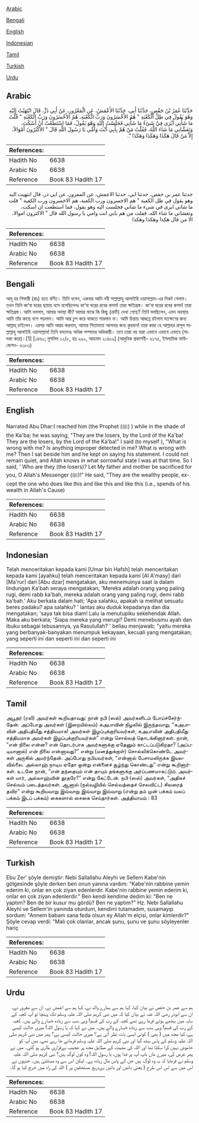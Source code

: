 [Arabic](#arabic)

[Bengali](#bengali)

[English](#english)

[Indonesian](#indonesian)

[Tamil](#tamil)

[Turkish](#turkish)

[Urdu](#urdu)

## Arabic


<div dir="rtl" lang="ar" style={{fontSize:'larger',backgroundColor:'#f8f9fa',padding:20}}>
حَدَّثَنَا عُمَرُ بْنُ حَفْصٍ، حَدَّثَنَا أَبِي، حَدَّثَنَا الأَعْمَشُ، عَنِ الْمَعْرُورِ، عَنْ أَبِي ذَرٍّ، قَالَ انْتَهَيْتُ إِلَيْهِ وَهُوَ يَقُولُ فِي ظِلِّ الْكَعْبَةِ ‏"‏ هُمُ الأَخْسَرُونَ وَرَبِّ الْكَعْبَةِ، هُمُ الأَخْسَرُونَ وَرَبِّ الْكَعْبَةِ ‏"‏ قُلْتُ مَا شَأْنِي أَيُرَى فِيَّ شَىْءٌ مَا شَأْنِي فَجَلَسْتُ إِلَيْهِ وَهْوَ يَقُولُ، فَمَا اسْتَطَعْتُ أَنْ أَسْكُتَ، وَتَغَشَّانِي مَا شَاءَ اللَّهُ، فَقُلْتُ مَنْ هُمْ بِأَبِي أَنْتَ وَأُمِّي يَا رَسُولَ اللَّهِ قَالَ ‏"‏ الأَكْثَرُونَ أَمْوَالاً، إِلاَّ مَنْ قَالَ هَكَذَا وَهَكَذَا وَهَكَذَا ‏"‏‏.‏
</div>
<div style={{backgroundColor:'#f8f9fa',padding:20, marginBottom: 10}}><table> <thead> <tr> <th>References:</th> <th></th> </tr> </thead> <tbody><tr><td>Hadith No</td><td>6638</td></tr><tr><td>Arabic No</td><td>6638</td></tr><tr><td>Reference</td><td>Book 83 Hadith 17</td></tr></tbody></table></div>


<div dir="rtl" lang="ar" style={{fontSize:'larger',backgroundColor:'#f8f9fa',padding:20}}>
حدثنا عمر بن حفص، حدثنا ابي، حدثنا الاعمش، عن المعرور، عن ابي ذر، قال انتهيت اليه وهو يقول في ظل الكعبة " هم الاخسرون ورب الكعبة، هم الاخسرون ورب الكعبة " قلت ما شاني ايرى في شىء ما شاني فجلست اليه وهو يقول، فما استطعت ان اسكت، وتغشاني ما شاء الله، فقلت من هم بابي انت وامي يا رسول الله قال " الاكثرون اموالا، الا من قال هكذا وهكذا وهكذا
</div>
<div style={{backgroundColor:'#f8f9fa',padding:20, marginBottom: 10}}><table> <thead> <tr> <th>References:</th> <th></th> </tr> </thead> <tbody><tr><td>Hadith No</td><td>6638</td></tr><tr><td>Arabic No</td><td>6638</td></tr><tr><td>Reference</td><td>Book 83 Hadith 17</td></tr></tbody></table></div>

## Bengali


<div dir="ltr" lang="bn" style={{fontSize:'larger',backgroundColor:'#f8f9fa',padding:20}}>
আবূ যর গিফারী (রাঃ) হতে বর্ণিত। তিনি বলেন, একবার আমি নবী সাল্লাল্লাহু আলাইহি ওয়াসাল্লাম-এর নিকট গেলাম। তখন তিনি কা‘বা ঘরের ছায়ায় বসে বলেছিলেনঃ কা‘বা ঘরের রবের কসম! তারা ক্ষতিগ্রস্ত। কা‘বা ঘরের রবের কসম! তারা ক্ষতিগ্রস্ত। আমি বললাম, আমার অবস্থা কী? আমার মাঝে কি কিছু (ত্রুটি) দেখা গেছে? তিনি বলছিলেন, এমন অবস্থায় আমি তাঁর কাছে বসে পড়লাম। আমি আর চুপ করে থাকতে পারলাম না। আমি চিন্তায় আচ্ছন্ন রইলাম যতক্ষণের জন্য আল্লাহ্ চাইলেন। এরপর আমি আরয করলাম, আমার পিতামাতা আপনার জন্য কুরবান! তারা কারা হে আল্লাহর রাসূল সাল্লাল্লাহু আলাইহি ওয়াসাল্লাম! তিনি বললেনঃ অধিক সম্পদের অধিকারী। তবে তারা নয় যারা এভাবে এভাবে এভাবে (সাদকা করে)।[1] [১৪৬০; মুসলিম ১২/৮, হাঃ ৯৯০, আহমাদ ২১৪০৯] (আধুনিক প্রকাশনী- ৬১৭৫, ইসলামিক ফাউন্ডেশন- ৬১৮৩)
</div>
<div style={{backgroundColor:'#f8f9fa',padding:20, marginBottom: 10}}><table> <thead> <tr> <th>References:</th> <th></th> </tr> </thead> <tbody><tr><td>Hadith No</td><td>6638</td></tr><tr><td>Arabic No</td><td>6638</td></tr><tr><td>Reference</td><td>Book 83 Hadith 17</td></tr></tbody></table></div>

## English


<div dir="ltr" lang="en" style={{fontSize:'larger',backgroundColor:'#f8f9fa',padding:20}}>
Narrated Abu Dhar:I reached him (the Prophet (ﷺ) ) while in the shade of the Ka'ba; he was saying, "They are the losers, by the Lord of the Ka'ba! They are the losers, by the Lord of the Ka'ba!" I said (to myself ), "What is wrong with me? Is anything improper detected in me? What is wrong with me? Then I sat beside him and he kept on saying his statement. I could not remain quiet, and Allah knows in what sorrowful state I was at that time. So I said, ' Who are they (the losers)? Let My father and mother be sacrificed for you, O Allah's Messenger (ﷺ)!" He said, "They are the wealthy people, except the one who does like this and like this and like this (i.e., spends of his wealth in Allah's Cause)
</div>
<div style={{backgroundColor:'#f8f9fa',padding:20, marginBottom: 10}}><table> <thead> <tr> <th>References:</th> <th></th> </tr> </thead> <tbody><tr><td>Hadith No</td><td>6638</td></tr><tr><td>Arabic No</td><td>6638</td></tr><tr><td>Reference</td><td>Book 83 Hadith 17</td></tr></tbody></table></div>

## Indonesian


<div dir="ltr" lang="id" style={{fontSize:'larger',backgroundColor:'#f8f9fa',padding:20}}>
Telah menceritakan kepada kami [Umar bin Hafsh] telah menceritakan kepada kami [ayahku] telah menceritakan kepada kami [Al A'masy] dari [Ma'rur] dari [Abu dzar] mengatakan, aku menemuinya saat ia dalam lindungan Ka'bah seraya mengatakan; 'Mereka adalah orang yang paling rugi, demi rabb ka'bah, mereka adalah orang yang paling rugi, demi rabb ka'bah.' Aku berkata dalam hati; 'Apa salahku, apakah ia melihat sesuatu beres padaku? apa salahku? ' lantas aku duduk kepadanya dan dia mengatakan; 'saya tak bisa diam! Lalu ia menutupiku sekehendak Allah. Maka aku berkata; 'Siapa mereka yang merugi? Demi menebusmu ayah dan ibuku sebagai tebusannya, ya Rasulullah? ' beliau menjawab; "yaitu mereka yang berbanyak-banyakan menumpuk kekayaan, kecuali yang mengatakan; yang seperti ini dan seperti ini dan seperti ini
</div>
<div style={{backgroundColor:'#f8f9fa',padding:20, marginBottom: 10}}><table> <thead> <tr> <th>References:</th> <th></th> </tr> </thead> <tbody><tr><td>Hadith No</td><td>6638</td></tr><tr><td>Arabic No</td><td>6638</td></tr><tr><td>Reference</td><td>Book 83 Hadith 17</td></tr></tbody></table></div>

## Tamil


<div dir="ltr" lang="ta" style={{fontSize:'larger',backgroundColor:'#f8f9fa',padding:20}}>
அபூதர் (ரலி) அவர்கள் கூறியதாவது: நான் நபி (ஸல்) அவர்களிடம் போய்ச்சேர்ந்தேன். அப்போது அவர்கள் (இறையில்லம்) கஅபாவின் நிழலில் இருந்தவாறு, “கஅபாவின் அதிபதிமீது சத்தியமாக! அவர்கள் இழப்புக்குரியவர்கள், கஅபாவின் அதிபதிமீது சத்தியமாக அவர்கள் இழப்புக்குரியவர்கள்” என்று சொல்லத் தொடங்கினார்கள். நான், “என் நிலை என்ன? என் தொடர்பாக அவர்களுக்கு ஏதேனும் காட்டப்படுகிறதா? (அப்படியானால்) என் நிலை என்னாவது?” என்று (மனத்துக்குள்) சொல்லிக்கொண்டே அவர்கள் அருகில் அமர்ந்தேன். அப்போது நபியவர்கள், “என்னால் பேசாமலிருக்க இயலவில்லை. அல்லாஹ் நாடிய ஏதோ ஒன்று என்னைச் சூழ்ந்து கொண்டது” என்று கூறினார்கள். உடனே நான், “என் தந்தையும் என் தாயும் தங்களுக்கு அர்ப்பணமாகட்டும். அவர்கள் யார், அல்லாஹ்வின் தூதரே?” என்று கேட்டேன். நபி (ஸல்) அவர்கள், “அதிகச் செல்வம் படைத்தவர்கள். ஆனால் (நல்வழியில் செல்வத்தைச் செலவிட்ட) சிலரைத் தவிர” என்று கூறியவாறு இவ்வாறு இவ்வாறு இவ்வாறு (என்று தம் முன் பக்கம் வலப் பக்கம் இடப் பக்கம்) கைகளால் சைகை செய்தார்கள். அத்தியாயம் : 83
</div>
<div style={{backgroundColor:'#f8f9fa',padding:20, marginBottom: 10}}><table> <thead> <tr> <th>References:</th> <th></th> </tr> </thead> <tbody><tr><td>Hadith No</td><td>6638</td></tr><tr><td>Arabic No</td><td>6638</td></tr><tr><td>Reference</td><td>Book 83 Hadith 17</td></tr></tbody></table></div>

## Turkish


<div dir="ltr" lang="tr" style={{fontSize:'larger',backgroundColor:'#f8f9fa',padding:20}}>
Ebu Zer' şöyle demiştir: Nebi Sallallahu Aleyhi ve Sellem Kabe'nin gölgesinde şöyle derken ben onun yanına vardım: "Kabe'nin rabbine yemin ederim ki, onlar en çok ziyan edenlerdir. Kabe'nin rabbine yemin ederim ki, onlar en çok ziyan edenlerdir." Ben kendi kendime dedim ki: "Ben ne yaptım? Ben de bir kusur mu gördü? Ben ne yaptım?" Hz. Nebi Sallallahu Aleyhi ve Sellem'in yanında oturdum, kendimi tutamadım, susamayıp sordum: "Annem babam sana feda olsun ey Allah'm elçisi, onlar kimlerdir?" Şöyle cevap verdi: "Malı çok olanlar, ancak şunu, şunu ve şunu söyleyenler hariç
</div>
<div style={{backgroundColor:'#f8f9fa',padding:20, marginBottom: 10}}><table> <thead> <tr> <th>References:</th> <th></th> </tr> </thead> <tbody><tr><td>Hadith No</td><td>6638</td></tr><tr><td>Arabic No</td><td>6638</td></tr><tr><td>Reference</td><td>Book 83 Hadith 17</td></tr></tbody></table></div>

## Urdu


<div dir="rtl" lang="ur" style={{fontSize:'larger',backgroundColor:'#f8f9fa',padding:20}}>
ہم سے عمر بن حفص نے بیان کیا، کہا ہم سے ہمارے والد نے، کہا ہم سے اعمش نے، ان سے معرور نے، ان سے ابوذر رضی اللہ عنہ نے بیان کیا کہ میں نبی کریم صلی اللہ علیہ وسلم تک پہنچا تو آپ کعبہ کے سایہ میں بیٹھے ہوئے فرما رہے تھے کعبہ کے رب کی قسم! وہی سب سے زیادہ خسارے والے ہیں۔ کعبہ کے رب کی قسم! وہی سب سے زیادہ خسارے والے ہیں۔ میں نے کہا کہ یا رسول اللہ! میری حالت کیسی ہے، کیا مجھ میں ( بھی ) کوئی ایسی بات نظر آئی ہے؟ میری حالت کیسی ہے؟ پھر میں نبی کریم صلی اللہ علیہ وسلم کے پاس بیٹھ گیا اور نبی کریم صلی اللہ علیہ وسلم فرماتے جا رہے تھے، میں آپ کو خاموش نہیں کرا سکتا تھا اور اللہ کی مشیت کے مطابق مجھ پر عجیب بےقراری طاری ہو گئی۔ میں نے پھر عرض کی، میرے ماں باپ آپ پر فدا ہوں، یا رسول اللہ! وہ کون لوگ ہیں؟ نبی کریم صلی اللہ علیہ وسلم نے فرمایا کہ یہ وہ لوگ ہیں جن کے پاس مال زیادہ ہے۔ لیکن اس سے وہ مستثنیٰ ہیں۔ جنہوں نے اس میں سے اس اس طرح ( یعنی دائیں اور بائیں بےدریغ مستحقین پر ) اللہ کی راہ میں خرچ کیا ہو گا۔
</div>
<div style={{backgroundColor:'#f8f9fa',padding:20, marginBottom: 10}}><table> <thead> <tr> <th>References:</th> <th></th> </tr> </thead> <tbody><tr><td>Hadith No</td><td>6638</td></tr><tr><td>Arabic No</td><td>6638</td></tr><tr><td>Reference</td><td>Book 83 Hadith 17</td></tr></tbody></table></div>